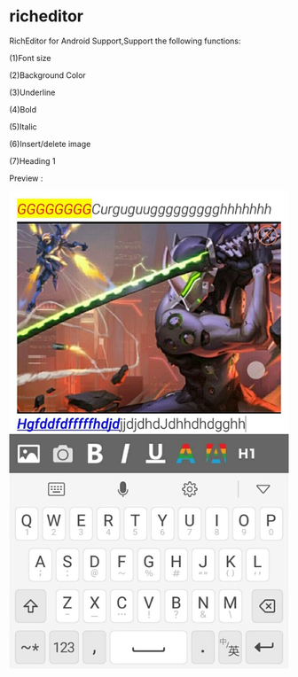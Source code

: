 # richeditor

RichEditor for Android Support,Support the following functions:

(1)Font size

(2)Background Color

(3)Underline

(4)Bold

(5)Italic

(6)Insert/delete image

(7)Heading 1

Preview :

![Image](https://github.com/YUZHIBOIVES/richeditor/raw/master/pre_img_folder/preview.jpg )
